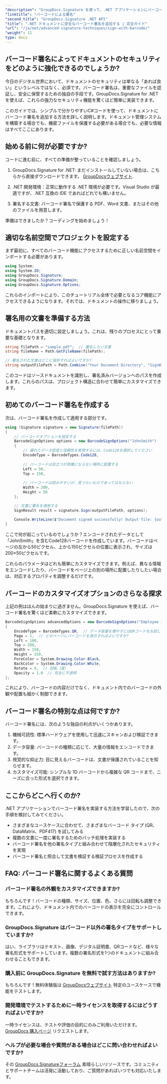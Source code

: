 ```yaml
---
"description": "GroupDocs.Signature を使って、.NET アプリケーションにバーコード署名を簡単に実装する方法を学びましょう。コード例を使ったステップバイステップのチュートリアルです。"
"linktitle": "バーコードによる署名"
"second_title": "GroupDocs.Signature .NET API"
"title": ".NET ドキュメントに安全なバーコード署名を追加する | 完全ガイド"
"url": "/ja/net/advanced-signature-techniques/sign-with-barcode/"
"weight": 11
type: docs
---
```

## バーコード署名によってドキュメントのセキュリティをどのように強化できるのでしょうか?

今日のデジタル世界において、ドキュメントのセキュリティは単なる「あれば良い」というレベルではなく、必須です。バーコード署名は、重要なファイルを認証し、安全に保管するための独自の手段です。GroupDocs.Signature for .NETを使えば、これらの強力なセキュリティ機能を驚くほど簡単に実装できます。

このガイドでは、シンプルで分かりやすいC#コードを使って、ドキュメントにバーコード署名を追加する方法を詳しく説明します。ドキュメント管理システムを構築する場合でも、機密ファイルを保護する必要がある場合でも、必要な情報はすべてここにあります。

## 始める前に何が必要ですか?

コードに進む前に、すべての準備が整っていることを確認しましょう。

1. GroupDocs.Signature for .NET: まだインストールしていない場合は、こちらから直接ダウンロードできます。 [GroupDocsウェブサイト](https://releases。groupdocs.com/signature/net/).

2. .NET 開発環境：正常に動作する .NET 環境が必要です。Visual Studio が最適ですが、.NET 互換の IDE であればどれでも構いません。

3. 署名する文書: バーコード署名で保護する PDF、Word 文書、またはその他のファイルを用意します。

準備はできましたか？コーディングを始めましょう！

## 適切な名前空間でプロジェクトを設定する

まず最初に、すべてのバーコード機能にアクセスするために正しい名前空間をインポートする必要があります。

```csharp
using System;
using System.IO;
using GroupDocs.Signature;
using GroupDocs.Signature.Domain;
using GroupDocs.Signature.Options;
```

これらのインポートにより、このチュートリアル全体で必要となるコア機能にアクセスできるようになります。それでは、ドキュメントの操作に移りましょう。

## 署名用の文書を準備する方法

ドキュメントパスを適切に設定しましょう。これは、残りのプロセスにとって重要な基礎となります。

```csharp
string filePath = "sample.pdf";  // 署名したい文書
string fileName = Path.GetFileName(filePath);

// 署名された文書はどこに保存すればよいですか?
string outputFilePath = Path.Combine("Your Document Directory", "SignWithBarcode", fileName);
```

このコードはソースドキュメントを識別し、署名済みバージョンへのパスを作成します。これらのパスは、プロジェクト構造に合わせて簡単にカスタマイズできます。

## 初めてのバーコード署名を作成する

次は、バーコード署名を作成して適用する部分です。

```csharp
using (Signature signature = new Signature(filePath))
{
    // バーコードオプションを設定する
    BarcodeSignOptions options = new BarcodeSignOptions("JohnSmith")
    {
        // 優れたデータ密度と信頼性を実現するには、Code128を選択してください
        EncodeType = BarcodeTypes.Code128,
        
        // バーコードは目立つが邪魔にならない場所に配置する
        Left = 50,
        Top = 150,
        
        // バーコードは読みやすいが、見づらいものであってはならない
        Width = 200,
        Height = 50
    };

    // 文書に署名を適用する
    SignResult result = signature.Sign(outputFilePath, options);
    
    Console.WriteLine($"Document signed successfully! Output file: {outputFilePath}");
}
```

ここで何が起こっているのでしょうか？エンコードされたデータとして「JohnSmith」を含むCode128バーコードを作成しています。バーコードはページの左から50ピクセル、上から150ピクセルの位置に表示され、サイズは200×50ピクセルです。

これらのパラメータはどれも簡単にカスタマイズできます。例えば、異なる情報をエンコードしたり、バーコードをページ上の別の場所に配置したりしたい場合は、対応するプロパティを調整するだけです。

## バーコードのカスタマイズオプションのさらなる探求

上記の例はほんの始まりに過ぎません。GroupDocs.Signature を使えば、バーコード署名を驚くほど柔軟にカスタマイズできます。

```csharp
BarcodeSignOptions advancedOptions = new BarcodeSignOptions("Employee ID: 123456")
{
    EncodeType = BarcodeTypes.QR,  // データ容量を増やすにはQRコードをお試しください
    Page = 1,  // どのページにバーコードを表示すればよいですか?
    Left = 100,
    Top = 200,
    Width = 150,
    Height = 150,
    ForeColor = System.Drawing.Color.Black,
    BackColor = System.Drawing.Color.White,
    Rotate = 0,  // 回転（度）
    Opacity = 1.0  // 完全に不透明
};
```

これにより、バーコードの内容だけでなく、ドキュメント内でのバーコードの外観や配置も細かく制御できます。

## バーコード署名の特別な点は何ですか?

バーコード署名には、次のような独自の利点がいくつかあります。

1. 機械可読性: 標準ハードウェアを使用して迅速にスキャンおよび検証できます。
2. データ容量: バーコードの種類に応じて、大量の情報をエンコードできます。
3. 視覚的な抑止力: 目に見えるバーコードは、文書が保護されていることを知らせます。
4. カスタマイズ可能: シンプルな 1D バーコードから複雑な QR コードまで、ニーズに合った形式を選択できます。

## ここからどこへ行くのか?

.NET アプリケーションでバーコード署名を実装する方法を学習したので、次の手順を検討してみてください。

- さまざまなユースケースに合わせて、さまざまなバーコード タイプ (QR、DataMatrix、PDF417) を試してみる
- 複数の文書に一度に署名するためのバッチ処理を実装する
- バーコード署名を他の署名タイプと組み合わせて階層化されたセキュリティを実現
- バーコード署名と照合して文書を検証する検証プロセスを作成する

## FAQ: バーコード署名に関するよくある質問

### バーコード署名の外観をカスタマイズできますか?
もちろんです！バーコードの種類、サイズ、位置、色、さらには回転も調整できます。これにより、ドキュメント内でのバーコードの表示を完全にコントロールできます。

### GroupDocs.Signature はバーコード以外の署名タイプをサポートしていますか?
はい、ライブラリはテキスト、画像、デジタル証明書、QRコードなど、様々な署名形式をサポートしています。複数の署名形式を1つのドキュメントに組み合わせることもできます。

### 購入前に GroupDocs.Signature を無料で試す方法はありますか?
もちろんです！無料体験版は [GroupDocsウェブサイト](https://releases.groupdocs.com/) 特定のユースケースで機能をテストします。

### 開発環境でテストするために一時ライセンスを取得するにはどうすればよいですか?
一時ライセンスは、テストや評価の目的にのみご利用いただけます。 [GroupDocs 購入ページ](https://purchase.groupdocs.com/temporary-license/) リクエストします。

### ヘルプが必要な場合や質問がある場合はどこに問い合わせればよいですか?
その [GroupDocs.Signatureフォーラム](https://forum.groupdocs.com/c/signature/13) 素晴らしいリソースです。コミュニティとサポートチームは活発に活動しており、ご質問があればいつでも対応いたします。